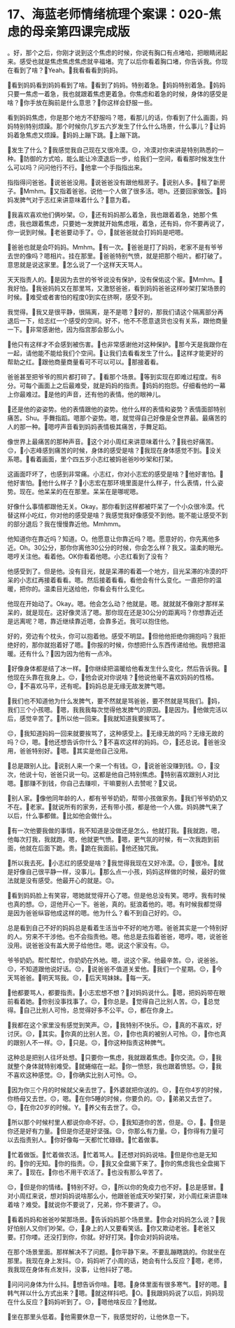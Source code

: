 # 17、海蓝老师情绪梳理个案课：020-焦虑的母亲第四课完成版

。好，那个之后，你刚才说到这个焦虑的时候，你说有胸口有点堵哈，把眼睛闭起来。感受也就是焦虑焦虑焦虑就辛福堵。完了以后你看着胸口堵，你告诉我。你现在看到了啥？🎼Yeah。🎼我看看看到妈妈。

🎼看到妈妈看到妈妈看到了啥。🎼看到了妈妈。特别着急。🎼妈妈特别着急。🎼妈妈只要一焦虑一着急，我也就跟着焦虑更着急。你焦虑和着急的时候，身体的感受是啥？🎼你手放在胸前是什么意思？🎼你这样会舒服一些。

看到妈妈焦虑，你是那个地方不舒服吗？嗯，看那儿的话，你看到了什么画面，妈妈特别特别烦躁。那个时候你几岁五六岁发生了什么什么场景，什么事儿？🎼让妈妈着急焦虑又烦躁。🎼妈妈上蹦下跳。🎼上蹦下跳。

🎼发生了什么？🎼我感觉我自己现在又很冷漠。😔，冷漠对你来讲是特别熟悉的一种。🎼防御的方式哈，能么能让冷漠退后一步，给我们一空间，看看那时候发生什么可以吗？问问他行不行。🎼他拿一个手指指出来。

指指得问爸爸。🎼说爸爸没用。🎼说爸爸没有跟他租房子。🎼说别人多。🎼租了新房子。🎼Mmhm。🎼又指着爸爸。说他一个人做了很多活。嗯h。还要回家做饭。🎼妈妈发脾气对于志红来讲意味着什么？🎼意为着。

🎼我喜欢喜欢他们俩吵架。😔，🎼还有妈妈那么着急，我也跟着着急，她那个焦虑，我也跟着焦虑，只要她一发脾就开始焦虑哦，着急，还有妈，你不要再说了，你一说到时候。🎼老爸要动手了。😔，🎼就爸爸就会打妈妈是吧嗯。

🎼爸爸也就是会吓妈妈。Mmhm。🎼有一次。🎼爸爸是打了妈妈，老家不是有爷爷去世的像吗？嗯相片。挂在那里。🎼爸爸特别气愤，就是把那个相片。都打破了。意思就是说这家里。🎼怎么说了一个这样天天骂人。

天天指责人的。🎼是因为去世的爷爷说没有保护，没有保佑这个家。🎼Mmhm。🎼我好怕。🎼我爸妈妈又在那里骂，又激怒爸爸，看到妈妈爸爸这样吵架打架场景的时候。🎼难受或者害怕的程度0到实在挤啊，感受不到。

我觉得。🎼我又是很平静，很隔离，是不是嗯？🎼好的，那我们请这个隔离部分再退后一下，给志红一个感受的空间。好不，他不不愿意退货也没有关系，跟他商量一下。🎼非常感谢他，因为指宫那会那么小。

🎼他只有这样才不会感到被伤害。🎼也非常感谢他对这种保护。🎼那今天是我跟你在一起，请他能不能给我们个空间。🎼让我们去看看发生了什么。🎼这样才能更好的帮助之红。🎼跟他商量商量看可不可以可以。🎼那接着看。

爸爸甚至把爷爷的照片都打碎了。🎼看那个场景。🎼等到实现在即难过程度。有8分。可每个画面上之后最难受，就是妈妈的指责。🎼妈妈的抱怨。仔细看他的一幕上你最难过。🎼是他的声音，还有他的表情。他的眼神儿。

🎼还是他的姿姿势。他的表情跟他的姿势。他什么样的表情和姿势？表情面部特别痛苦。Shu。手舞指蹈。嗯那个姿势。嗯，就觉得自己好像是全世界最。最痛苦的人的那一种。🎼嗯哼声音看到妈妈表情极其痛苦，手舞足蹈。

像世界上最痛苦的那种声音。🎼这个对小周红来讲意味着什么？🎼我也好痛苦。😔，🎼小志峰感到痛苦的时候，身体的感受是啥？🎼我现在身体感觉不到。🎼没关系嗯。🎼看着画面，里个四五岁小志红被妈爸爸吵吵架和打架。

这画面吓坏了，也感到非常痛。小志红，你对小志宏的感受是啥？🎼他好害怕。🎼他好害怕。🎼他什么样子？🎼小志宏在那环境里面是什么样子，什么表情，什么姿势。现在。他呆呆的在在那里。呆呆在是哪呢嗯。

好像什么事情都跟他无关。Okay。那你看到这样都被吓呆了一个小众很冷漠。代替这样小吃红，你对他的感受是啥？我感觉我好像感受不到他。能不能让感受不到的部分退后？我在慢慢靠近他。Mmhmm。

他知道你在靠近吗？知道。O。他愿意让你靠近吗？嗯。愿意好的，你先离他多近。Oh。30公分，那你你离他30公分的时候，你会怎么样？我又。温柔的眼光。嗯哼关注他。看着他。OK你看着他嗯。小志红看到了没有？

他感受到了。但是他。没有目光，就是呆滞的看着一个地方，目光呆滞的冷漠的吓呆的小志红再接着看看。嗯。然后接着看看。看他会有什么变化。一直把你的温暖，把你的。温柔目光送给他，你看会有什么变化。

他现在开始动了。Okay。嗯。他会怎么动？他就是。嗯。就就就不像刚才那样呆呆的，就是现在。这好像灵活了嗯。那你现在还是30公分的距离吗？你想靠近还是远离呢？嗯，靠近继续靠近嗯，会靠多近。我可以抱住他。

好的，旁边有个枕头，你可以抱着他。感受不明显。🎼但他他拒绝你拥抱吗？我拒绝好的，那你就抱着好了嗯。🎼你报的时候，你想把什么东西传递给他。我想把温暖。还有什么？🎼因为因为他有一点冷。

🎼好像身体都是结了冰一样。🎼你继续把温暖给他看发生什么变化，然后告诉我。🎼他现在头靠在我身上。😔，🎼他会说对你说啥？🎼他说他毫不喜欢妈妈的性格。😔，🎼不喜欢马平，还有呢。🎼妈妈总是无缘无故发脾气嗯。

🎼我们也不知道他为什么发脾气，要不然就是骂爸爸，要不然就是骂我们。🎼妈，我们三个小孩嗯。🎼嗯，我我我每次觉得他发脾气的原因。🎼是因为。🎼他做完活以后，感觉辛苦了。🎼所以他一回来。🎼我就知道我要挨骂了。

😔，🎼我知道妈妈一回来就要挨骂了，这种感受上。🎼无缘无故的吗？无缘无故的吗？😔，嗯。🎼他还想告诉你什么？🎼不喜欢这样的妈妈。😔，🎼还总说。🎼爸爸没用，爸爸特别好。🎼嗯。🎼其实是他自己没用。

🎼总是跟别人比。🎼说别人来一个来一个有钱。😔，🎼说爸爸没赚到钱。😔，🎼没次，他说十句，爸爸只说一句。这都是他自己特别焦虑。🎼特别喜欢跟别人对比嗯。🎼那赚不到钱，你自己去赚呗，干嘛要别人去赞呢？🎼又说。

🎼别人家。🎼像他同年龄的人，都有爷爷奶奶，帮带小孩做家务。🎼我们爷爷奶奶又不在。🎼老家。🎼就说所有的家务，还有带小孩，都是他一个人做。妈妈脾气来了以后，什么事都做。🎼比如他会做什么。

🎼有一次他要我做的事情，我不知道是没做还是怎么，他就打我。🎼我就跑，嗯，他每次打我，我就跑，嗯，他就更气愤。🎼嗯，更气氛的时候，有一次我跑到前面，他就在后面下跪。贵。🎼跪在我面前。🎼他还独咒我。

🎼所以我去死。🎼小志红的感受是啥？🎼我觉得我现在又好冷漠。😔，🎼很冷。🎼就是好像自己很平静一样，没事儿。🎼那么点一小孩，妈妈这样做的时候，最好的做法就是没有感受。他最开心的就是。😔。

🎼看到妈妈脸上有笑容，嗯她就觉得开心了嗯。但是他总没有笑。嗯哼。我有时候也真的想。😔，逗他开心一下。爸爸，真的。挺浪着他的。嗯。有时候我都觉得是因为爸爸纵容他成这样的嗯。他为什么？看不到自己好的。😔。

总是看到自己不好的妈妈总是看着生活当中不好的地方嗯。爸爸其实是一个特别好的人。穷来不干涉他。也不会指责他。嗯。他总是去指着爸爸，嗯哼。嗯，说爸爸没用。说爸爸没有盖大房子给他住。嗯。说这个家没有。😔。

爷爷奶奶。帮忙帮忙，你奶奶在外地。嗯，说这个家。他最辛苦。😔，说爸爸。😔，不知道跟他说好话。😔，🎼说爸爸不值道关爱他。🎼我们一个星期。😔，🎼今天骂爸爸。🎼明天骂我。😔，🎼后天骂妹妹。🎼每一天。

🎼他都要骂人，都要指责。🎼小志宏想不想？🎼对妈妈说什么。🎼嗯，把妈妈带在眼前看着她。🎼你别没事找事了。😔，🎼你总是。🎼觉得自己比别人苦。😔，🎼总觉得。🎼自己比别人可怜，总觉得好多不公平。😔，都在你身上。

🎼我都在这个家里没有感觉到笑声。😔，🎼我特别不快乐。😔，🎼真的不喜欢，好讨厌。😔，🎼其实。🎼你真的比别人苦。😔，🎼你也真的被别人可怜。😔，🎼你也真的跟别人不一样。😔，🎼只是。😔，🎼你这种指责这种脾气。

这种总是把别人往坏处想。🎼只要你一焦虑，我就跟着焦虑。🎼你交流。😔，🎼我就整个身体就特别难受。🎼就蜷缩在一起。🎼你一愤怒，我也跟着愤怒。😔，🎼我不喜欢这种感觉。😔，🎼你确实比别人可怜。😔。

🎼因为你三个月的时候就父亲去世了。🎼外婆就把你送的。😔，🎼在你4岁的时候，你杨母又去世。😔，嗯。🎼在你5睡的时候，你要负的。😔，🎼弟弟又去世了。😔，🎼在你20岁的时候。Y。🎼养父有去世了。😔。

🎼所以那个时候村里人都说你命不好。😔，🎼我知道你的苦，但是。😔，🎼。🎼但是你还是好有力量。🎼但是你还是好坚强。😔，你那么有力量。😔，🎼你得有力量可以去指责别人。🎼你好像每一天都忙忙碌碌。🎼忙着做事。

🎼忙着做饭。🎼忙着做农活。🎼忙着骂人。🎼还想对妈妈说啥。🎼但是你也是无知的。🎼你的无知。🎼你的指责。😔，🎼我又全盘揭下来了。🎼你的焦虑我也全盘揭下来了。🎼现在。🎼你也不用干农活了。🎼也没有那么辛苦了。

😔，🎼但是你的情绪。🎼特别不好。😔，🎼所以你的免疫力也不好。🎼总是感冒。🎼对小周红来说，想对妈妈说啥那么小，他跟爸爸成天吵架打架，对小周红来讲意味着啥？难受。🎼就说你不要说了，兄弟，你不要讲了。😔。

🎼看着妈妈和爸爸吵架那场景。🎼告诉妈妈那个场景里。🎼你会对妈妈怎么说？🎼我好怕别人又你们吵架。😔，🎼身上的人又要看笑话。🎼你又欺动老爸。🎼老爸又要。打你喽。还没打到你，你就。好好打哭。🎼你会对妈妈说啥。

在那个场景里面。那样解决不了问题。🎼你平静下来。不要乱蹦瞎跳的。你就坐在那里。我现在身上发抖。😔，妈妈听了小周的话，她会有什么反应？🎼嗯，老师，我我现在身体有点发抖，没事，让他抖好了嗯。

🎼问问问身体为什么抖。🎼想告诉你啥。🎼嗯。🎼身体里面有很多寒气。🎼好的嗯。🎼韩气祥以什么方式出来？🎼嗯。🎼就这样抖吧。🎼O。🎼我跟妈妈说了以后，妈妈现在什么反应？🎼妈妈听到了。😔，🎼嗯他啥反应？🎼他就。

🎼坐在那里头低着。🎼他需要休息一下，我感觉好的，让他休息一下。
